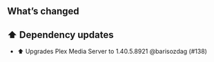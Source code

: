 ## What’s changed

## ⬆️ Dependency updates

- ⬆️ Upgrades Plex Media Server to 1.40.5.8921 @barisozdag (#138)
